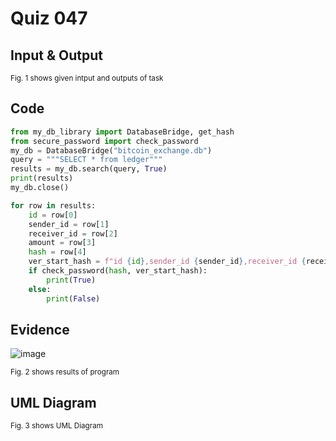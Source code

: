 # Quiz 047

## Input & Output


<sub>Fig. 1 shows given intput and outputs of task
## Code

```py
from my_db_library import DatabaseBridge, get_hash
from secure_password import check_password
my_db = DatabaseBridge("bitcoin_exchange.db")
query = """SELECT * from ledger"""
results = my_db.search(query, True)
print(results)
my_db.close()

for row in results:
    id = row[0]
    sender_id = row[1]
    receiver_id = row[2]
    amount = row[3]
    hash = row[4]
    ver_start_hash = f"id {id},sender_id {sender_id},receiver_id {receiver_id},amount {amount}"
    if check_password(hash, ver_start_hash):
        print(True)
    else:
        print(False)
```

## Evidence

![image](https://github.com/Amine-Itani/Quizzes/assets/123438294/00b9f64c-aceb-4d7d-87ab-98fa75e3071c)

<sub>Fig. 2 shows results of program

## UML Diagram

<sub>Fig. 3 shows UML Diagram
